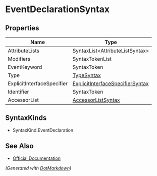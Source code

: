# EventDeclarationSyntax

## Properties

| Name                       | Type                                                                    |
| -------------------------- | ----------------------------------------------------------------------- |
| AttributeLists             | SyntaxList\<AttributeListSyntax>                                        |
| Modifiers                  | SyntaxTokenList                                                         |
| EventKeyword               | SyntaxToken                                                             |
| Type                       | [TypeSyntax](TypeSyntax.md)                                             |
| ExplicitInterfaceSpecifier | [ExplicitInterfaceSpecifierSyntax](ExplicitInterfaceSpecifierSyntax.md) |
| Identifier                 | SyntaxToken                                                             |
| AccessorList               | [AccessorListSyntax](AccessorListSyntax.md)                             |

## SyntaxKinds

* SyntaxKind\.EventDeclaration

## See Also

* [Official Documentation](https://docs.microsoft.com/en-us/dotnet/api/microsoft.codeanalysis.csharp.syntax.eventdeclarationsyntax)


*\(Generated with [DotMarkdown](http://github.com/JosefPihrt/DotMarkdown)\)*